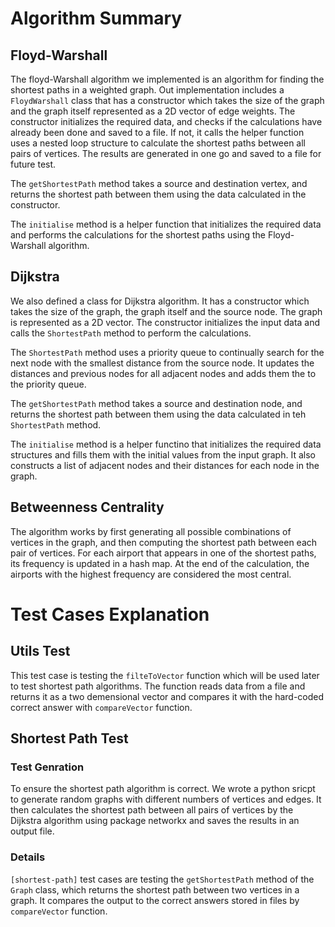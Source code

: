 # Algorithm Summary

## Floyd-Warshall

The floyd-Warshall algorithm we implemented is an algorithm for finding the shortest paths in a weighted graph. Out implementation includes a `FloydWarshall` class that has a constructor which takes the size of the graph and the graph itself represented as a 2D vector of edge weights. The constructor initializes the required data, and checks if the calculations have already been done and saved to a file. If not, it calls the helper function uses a nested loop structure to calculate the shortest paths between all pairs of vertices. The results are generated in one go and saved to a file for future test. 

The `getShortestPath` method takes a source and destination vertex, and returns the shortest path between them using the data calculated in the constructor.

 The `initialise` method is  a helper function that initializes the required data and performs the calculations for the shortest paths using the Floyd-Warshall algorithm. 

## Dijkstra

We also defined a class for Dijkstra algorithm. It has a constructor which takes the size of the graph, the graph itself and the source node. The graph is represented as a 2D vector. The constructor initializes the input data and calls the `ShortestPath` method to perform the calculations.

 The `ShortestPath` method uses a priority queue to continually search for the next node with the smallest distance from the source node. It updates the distances and previous nodes for all adjacent nodes and adds them the to the priority queue. 

The `getShortestPath` method takes a source and destination node, and returns the shortest path between them using the data calculated in teh `ShortestPath` method.

 The `initialise` method is a helper functino that initializes the required data structures and fills them with the initial values from the input graph. It also constructs a list of adjacent nodes and their distances for each node in the graph.

## Betweenness Centrality

The algorithm works by first generating all possible combinations of vertices in the graph, and then computing the shortest path between each pair of vertices. For each airport that appears in one of the shortest paths, its frequency is updated in a hash map. At the end of the calculation, the airports with the highest frequency are considered the most central.



# Test Cases Explanation

## Utils Test

This test case is testing the `filteToVector` function which will be used later to test shortest path algorithms. The function reads data from a file and returns it as a two demensional vector and compares it with the hard-coded correct answer with `compareVector` function.



## Shortest Path Test

### Test Genration

To ensure the shortest path algorithm is correct. We wrote a python sricpt to generate random graphs with different numbers of vertices and edges. It then calculates the shortest path between all pairs of vertices by the Dijkstra algorithm using package networkx and saves the results in an output file.

### Details

`[shortest-path]` test cases are testing the `getShortestPath` method of the `Graph` class, which returns the shortest path between two vertices in a graph. It compares the output to the correct answers stored in files by `compareVector` function.
